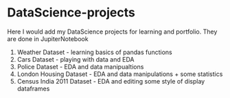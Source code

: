 # DataScience-projects
Here I would add my DataScience projects for learning and portfolio. They are done in JupiterNotebook

1) Weather Dataset - learning basics of pandas functions
2) Cars Dataset - playing with data and  EDA
3) Police Dataset - EDA and data manipualtions
4) London Housing Dataset - EDA and data manipulations + some statistics
5) Census India 2011 Dataset - EDA and editing some style of display dataframes
